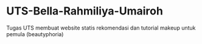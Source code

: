 # UTS-Bella-Rahmiliya-Umairoh
Tugas UTS membuat website statis rekomendasi dan tutorial makeup untuk pemula (beautyphoria)
